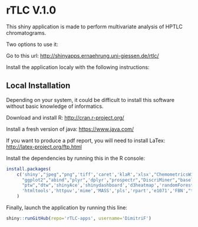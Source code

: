 rTLC V.1.0
===========

This shiny application is made to perform multivariate analysis of HPTLC chromatograms.

Two options to use it:

Go to this url:
http://shinyapps.ernaehrung.uni-giessen.de/rtlc/

Install the application localy with the following instructions:

## Local Installation

Depending on your system, it could be difficult to install this software without basic knowledge of informatics.

Download and install R:
http://cran.r-project.org/

Install a fresh version of java:
https://www.java.com/

If you want to produce a pdf report, you will need to install LaTex:
http://latex-project.org/ftp.html

Install the dependencies by running this in the R console:

```r
install.packages(
    c('shiny',"jpeg","png",'tiff','caret','klaR','xlsx',"ChemometricsWithR","gplots","kohonen",'memoise',"devtools","chemometrics",
      "ggplot2","abind","plyr",'dplyr',"prospectr","DiscriMiner","baseline","knitr","xtable",'rmarkdown',
      "ptw","dtw",'shinyAce','shinydashboard','d3heatmap','randomForest','kernlab','ipred','extraTrees','evtree',
      'htmltools','httpuv','mime','MASS','pls','rpart','e1071','FBN',"threejs")
    )

```

Finally, launch the application by running this line:

```r
shiny::runGitHub(repo='rTLC-apps', username='DimitriF')
```



